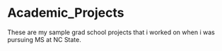 # Academic_Projects
These are my sample grad school projects that i worked on when i was pursuing MS at NC State.
